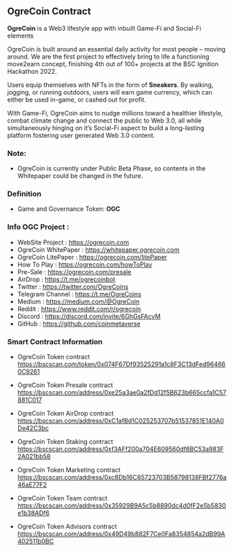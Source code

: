 ## OgreCoin Contract
**OgreCoin** is a Web3 lifestyle app with inbuilt Game-Fi and Social-Fi elements

OgreCoin is built around an essential daily activity for most people – moving around. We are the first project to effectively bring to life a functioning move2earn concept, finishing 4th out of 100+ projects at the BSC Ignition Hackathon 2022.

Users equip themselves with NFTs in the form of **Sneakers**. By walking, jogging, or running outdoors, users will earn game currency, which can either be used in-game, or cashed out for profit.

With Game-Fi, OgreCoin aims to nudge millions toward a healthier lifestyle, combat climate change and connect the public to Web 3.0, all while simultaneously hinging on it’s Social-Fi aspect to build a long-lasting platform fostering user generated Web 3.0 content.


### Note: 
* OgreCoin is currently under Public Beta Phase, so contents in the Whitepaper could be changed in the future.

### Definition
* Game and Governance Token: **OGC**

### Info OGC Project :

* WebSite Project : https://ogrecoin.com
* OgreCoin WhitePaper : https://whitepaper.ogrecoin.com
* OgreCoin LitePaper : https://ogrecoin.com/litePaper
* How To Play : https://ogrecoin.com/howToPlay
* Pre-Sale : https://ogrecoin.com/presale
* AirDrop : https://t.me/ogrecoinbot
* Twitter : https://twitter.com/OgreCoins
* Telegram Channel : https://t.me/OgreCoins
* Medium : https://medium.com/@OgreCoin
* Reddit : https://www.reddit.com/r/ogrecoin
* Discord : https://discord.com/invite/6GhGsFAcvM
* GitHub : https://github.com/coinmetaverse

### Smart Contract Information

* OgreCoin Token contract
https://bscscan.com/token/0x074F67Df93525291a1c8F3C13dFed964660C9261

* OgreCoin Token Presale contract
https://bscscan.com/address/0xe25a3ae0a2fDd12f5B623b665ccfa1C57881C017

* OgreCoin Token AirDrop contract
https://bscscan.com/address/0xC1afBd1C025253707b51537851E140A0De42C3bc

* OgreCoin Token Staking contract
https://bscscan.com/address/0xf3AFf200a704E609560df8BC53a983F2A021bb58

* OgreCoin Token Marketing contract
https://bscscan.com/address/0xc8Db16C85723703B58798138FBf2776a46aE77F2

* OgreCoin Token Team contract
https://bscscan.com/address/0x35929B9A5c5b8890dc4d0fF2e5b5830e1b38ADf6

* OgreCoin Token Advisors contract
https://bscscan.com/address/0x49D49b882F7Ce0Fa8354854a2dB99A402511b0BC
